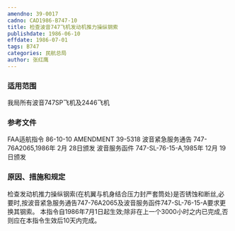 ```yaml
---
amendno: 39-0017
cadno: CAD1986-B747-10
title: 检查波音747飞机发动机推力操纵钢索
publishdate: 1986-06-10
effdate: 1986-07-01
tags: B747
categories: 民航总局
author: 张红鹰
---
```


### 适用范围 
我局所有波音747SP飞机及2446飞机

<!--more-->
### 参考文件
FAA适航指令 86-10-10 AMENDMENT 39-5318 
波音紧急服务通告 747-76A2065,1986年 2月 28日颁发
波音服务函件 747-SL-76-15-A,1985年 12月 19日颁发

### 原因、措施和规定 
检查发动机推力操纵钢索(在机翼与机身结合压力封严套筒处)是否锈蚀和断丝,必要时,按波音紧急服务通告747-76A2065及波音服务函件747-SL-76-15-A要求更换其钢索。 
本指令自1986年7月1日起生效;除非在上一个3000小时之内已完成,否则应在本指令生效后10天内完成。
